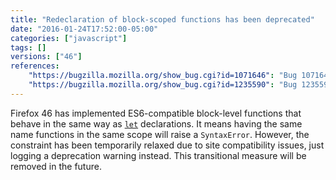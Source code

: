 ```yaml
---
title: "Redeclaration of block-scoped functions has been deprecated"
date: "2016-01-24T17:52:00-05:00"
categories: ["javascript"]
tags: []
versions: ["46"]
references:
    "https://bugzilla.mozilla.org/show_bug.cgi?id=1071646": "Bug 1071646 - Implement ES6 block-level functions"
    "https://bugzilla.mozilla.org/show_bug.cgi?id=1235590": "Bug 1235590 - idbroker.webex.com sign up form and log-in broken"
---
```

Firefox 46 has implemented ES6-compatible block-level functions that behave in the same way as [`let`](https://developer.mozilla.org/en-US/docs/Web/JavaScript/Reference/Statements/let) declarations. It means having the same name functions in the same scope will raise a `SyntaxError`. However, the constraint has been temporarily relaxed due to site compatibility issues, just logging a deprecation warning instead. This transitional measure will be removed in the future.
